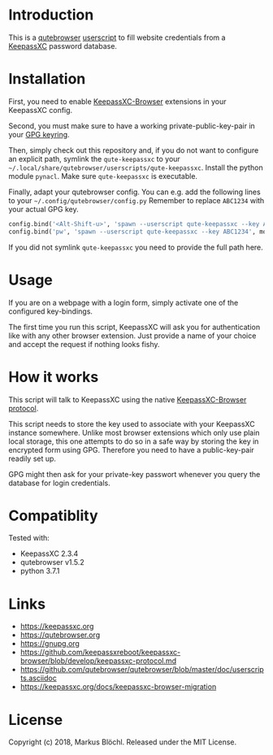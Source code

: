 

Introduction
===========

This is a [qutebrowser][2] [userscript][5] to fill website credentials from a [KeepassXC][1] password database.


Installation
============

First, you need to enable [KeepassXC-Browser][6] extensions in your KeepassXC config.


Second, you must make sure to have a working private-public-key-pair in your [GPG keyring][3].


Then, simply check out this repository and, if you do not want to configure an explicit path, symlink the
`qute-keepassxc` to your `~/.local/share/qutebrowser/userscripts/qute-keepassxc`.
Install the python module `pynacl`.
Make sure `qute-keepassxc` is executable.


Finally, adapt your qutebrowser config.
You can e.g. add the following lines to your `~/.config/qutebrowser/config.py`
Remember to replace `ABC1234` with your actual GPG key.

```python
config.bind('<Alt-Shift-u>', 'spawn --userscript qute-keepassxc --key ABC1234', mode='insert')
config.bind('pw', 'spawn --userscript qute-keepassxc --key ABC1234', mode='normal')
```

If you did not symlink `qute-keepassxc` you need to provide the full path here.


Usage
=====

If you are on a webpage with a login form, simply activate one of the configured key-bindings.

The first time you run this script, KeepassXC will ask you for authentication like with any other browser extension.
Just provide a name of your choice and accept the request if nothing looks fishy.


How it works
============

This script will talk to KeepassXC using the native [KeepassXC-Browser protocol][4].


This script needs to store the key used to associate with your KeepassXC instance somewhere.
Unlike most browser extensions which only use plain local storage, this one attempts to do so in a safe way
by storing the key in encrypted form using GPG.
Therefore you need to have a public-key-pair readily set up.

GPG might then ask for your private-key passwort whenever you query the database for login credentials.


Compatiblity
============

Tested with:

 - KeepassXC 2.3.4
 - qutebrowser v1.5.2
 - python 3.7.1


Links
=====

 - https://keepassxc.org
 - https://qutebrowser.org
 - https://gnupg.org
 - https://github.com/keepassxreboot/keepassxc-browser/blob/develop/keepassxc-protocol.md
 - https://github.com/qutebrowser/qutebrowser/blob/master/doc/userscripts.asciidoc
 - https://keepassxc.org/docs/keepassxc-browser-migration

[1]: https://keepassxc.org/
[2]: https://qutebrowser.org/
[3]: https://gnupg.org/
[4]: https://github.com/keepassxreboot/keepassxc-browser/blob/develop/keepassxc-protocol.md
[5]: https://github.com/qutebrowser/qutebrowser/blob/master/doc/userscripts.asciidoc
[6]: https://keepassxc.org/docs/keepassxc-browser-migration/


License
=======

Copyright (c) 2018, Markus Blöchl. Released under the MIT License.

